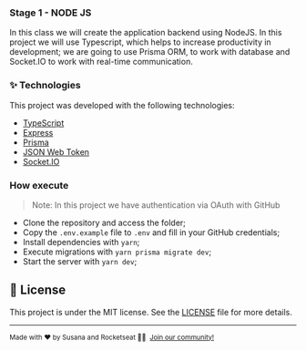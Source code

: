 ### Stage 1 - NODE JS

In this class we will create the application backend using NodeJS. In this project we will use Typescript, which helps to increase productivity in development; we are going to use Prisma ORM, to work with database and Socket.IO to work with real-time communication.

### ✨ Technologies

This project was developed with the following technologies:

- [TypeScript](https://www.typescriptlang.org/)
- [Express](https://expressjs.com/pt-br/)
- [Prisma](https://www.prisma.io/)
- [JSON Web Token](https://jwt.io/)
- [Socket.IO](https://socket.io/)

### How execute

> Note: In this project we have authentication via OAuth with GitHub

- Clone the repository and access the folder;
- Copy the `.env.example` file to `.env` and fill in your GitHub credentials;
- Install dependencies with `yarn`;
- Execute migrations with `yarn prisma migrate dev`;
- Start the server with `yarn dev`;

## 📄 License

This project is under the MIT license. See the [LICENSE](LICENSE) file for more details.

---

<small>Made with ♥ by Susana and Rocketseat 👋🏻 &nbsp;[Join our community!](https://discordapp.com/invite/gCRAFhc)</small>
